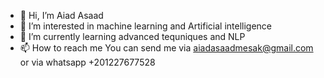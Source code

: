 - 👋 Hi, I’m Aiad Asaad
- 👀 I’m interested in machine learning and Artificial intelligence
- 🌱 I’m currently learning advanced tequniques and NLP 
- 📫 How to reach me You can send me via aiadasaadmesak@gmail.com or via whatsapp +201227677528

<!---
aiadasaad246/aiadasaad246 is a ✨ special ✨ repository because its `README.md` (this file) appears on your GitHub profile.
You can click the Preview link to take a look at your changes.
--->
